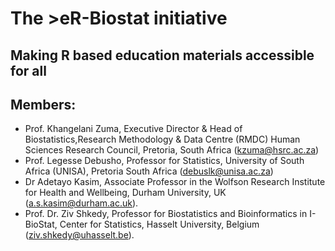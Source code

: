 # The >eR-Biostat initiative
## Making R based education materials accessible for all
## Members:

* Prof. Khangelani Zuma, Executive Director & Head of Biostatistics,Research Methodology & Data Centre (RMDC)
Human Sciences Research Council, Pretoria, South Africa (kzuma@hsrc.ac.za)
* Prof. Legesse Debusho, Professor for Statistics, University of South Africa (UNISA), Pretoria South Africa (debuslk@unisa.ac.za)
* Dr Adetayo Kasim, Associate Professor in the Wolfson Research Institute for Health and Wellbeing, Durham University, UK (a.s.kasim@durham.ac.uk).
* Prof. Dr. Ziv Shkedy, Professor for Biostatistics and Bioinformatics in I-BioStat, Center for Statistics, Hasselt University, Belgium (ziv.shkedy@uhasselt.be). 
